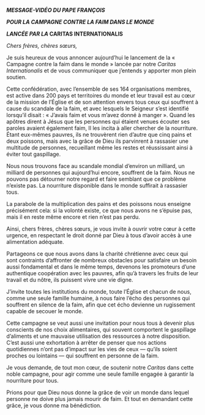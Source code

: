 ***MESSAGE-VIDÉO DU PAPE FRANÇOIS***

***POUR LA CAMPAGNE CONTRE LA FAIM DANS LE MONDE***

***LANCÉE PAR LA* CARITAS INTERNATIONALIS**

*Chers frères, chères sœurs,*

Je suis heureux de vous annoncer aujourd’hui le lancement de la « Campagne contre la faim dans le monde » lancée par notre *Caritas Internationalis* et de vous communiquer que j’entends y apporter mon plein soutien.

Cette confédération, avec l’ensemble de ses 164 organisations membres, est active dans 200 pays et territoires du monde et leur travail est au cœur de la mission de l’Église et de son attention envers tous ceux qui souffrent à cause du scandale de la faim, et avec lesquels le Seigneur s’est identifié lorsqu’il disait : « J’avais faim et vous m’avez donné à manger ». Quand les apôtres dirent à Jésus que les personnes qui étaient venues écouter ses paroles avaient également faim, Il les incita à aller chercher de la nourriture. Étant eux-mêmes pauvres, ils ne trouvèrent rien d’autre que cinq pains et deux poissons, mais avec la grâce de Dieu ils parvinrent à rassasier une multitude de personnes, recueillant même les restes et réussissant ainsi à éviter tout gaspillage.

Nous nous trouvons face au scandale mondial d’environ un milliard, un milliard de personnes qui aujourd’hui encore, souffrent de la faim. Nous ne pouvons pas détourner notre regard et faire semblant que ce problème n’existe pas. La nourriture disponible dans le monde suffirait à rassasier tous.

La parabole de la multiplication des pains et des poissons nous enseigne précisément cela: si la volonté existe, ce que nous avons ne s’épuise pas, mais il en reste même encore et rien n’est pas perdu.

Ainsi, chers frères, chères sœurs, je vous invite à ouvrir votre cœur à cette urgence, en respectant le droit donné par Dieu à tous d’avoir accès à une alimentation adéquate.

Partageons ce que nous avons dans la charité chrétienne avec ceux qui sont contraints d’affronter de nombreux obstacles pour satisfaire un besoin aussi fondamental et dans le même temps, devenons les promoteurs d’une authentique coopération avec les pauvres, afin qu’à travers les fruits de leur travail et du nôtre, ils puissent vivre une vie digne.

J’invite toutes les institutions du monde, toute l’Église et chacun de nous, comme une seule famille humaine, à nous faire l’écho des personnes qui souffrent en silence de la faim, afin que cet écho devienne un rugissement capable de secouer le monde.

Cette campagne se veut aussi une invitation pour nous tous à devenir plus conscients de nos choix alimentaires, qui souvent comportent le gaspillage d’aliments et une mauvaise utilisation des ressources à notre disposition. C’est aussi une exhortation à arrêter de penser que nos actions quotidiennes n’ont pas d’impact sur les vies de ceux — qu’ils soient proches ou lointains — qui souffrent en personne de la faim.

Je vous demande, de tout mon cœur, de soutenir notre *Caritas* dans cette noble campagne, pour agir comme une seule famille engagée à garantir la nourriture pour tous.

Prions pour que Dieu nous donne la grâce de voir un monde dans lequel personne ne doive plus jamais mourir de faim. Et tout en demandant cette grâce, je vous donne ma bénédiction.